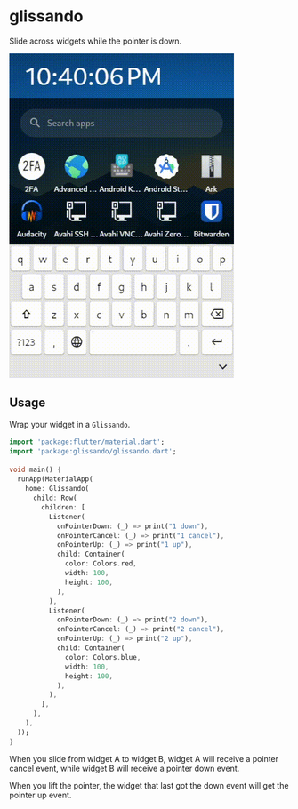 # glissando

Slide across widgets while the pointer is down.

<img src="https://github.com/roscale/glissando/blob/master/doc/keyboard_slide.gif?raw=true" />

## Usage

Wrap your widget in a `Glissando`.

```dart
import 'package:flutter/material.dart';
import 'package:glissando/glissando.dart';

void main() {
  runApp(MaterialApp(
    home: Glissando(
      child: Row(
        children: [
          Listener(
            onPointerDown: (_) => print("1 down"),
            onPointerCancel: (_) => print("1 cancel"),
            onPointerUp: (_) => print("1 up"),
            child: Container(
              color: Colors.red,
              width: 100,
              height: 100,
            ),
          ),
          Listener(
            onPointerDown: (_) => print("2 down"),
            onPointerCancel: (_) => print("2 cancel"),
            onPointerUp: (_) => print("2 up"),
            child: Container(
              color: Colors.blue,
              width: 100,
              height: 100,
            ),
          ),
        ],
      ),
    ),
  ));
}
```

When you slide from widget A to widget B, widget A will receive a pointer cancel
event, while widget B will receive a pointer down event.

When you lift the pointer, the widget that last got the down event will get the pointer up event.
